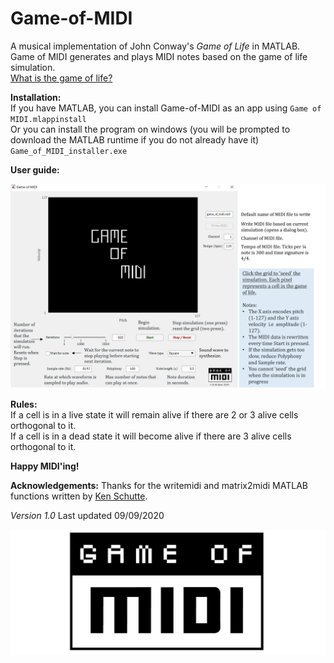 # Game-of-MIDI
A musical implementation of John Conway's *Game of Life* in MATLAB.<br>
Game of MIDI generates and plays MIDI notes based on the game of life simulation.<br>
[What is the game of life?](https://www.youtube.com/watch?v=R9Plq-D1gEk)

**Installation:**
<br>
If you have MATLAB, you can install Game-of-MIDI as an app using 
`Game of MIDI.mlappinstall` <br>
Or you can install the program on windows (you will be prompted to download the MATLAB runtime if you do not already have it) 
`Game_of_MIDI_installer.exe`

**User guide:**

<img src="https://github.com/Kzra/Game-of-MIDI/blob/master/user_guide.png" alt="User guide" width="850"/>

**Rules:** 
<br>
If a cell is in a live state it will remain alive if there are 2 or 3 alive cells orthogonal to it.<br>
If a cell is in a dead state it will become alive if there are 3 alive cells orthogonal to it. 
<br>


**Happy MIDI'ing!**

**Acknowledgements:**
Thanks for the writemidi and matrix2midi MATLAB functions written by [Ken Schutte](https://kenschutte.com/midi#Writing%20MIDI).

*Version 1.0* Last updated 09/09/2020

<img src="https://github.com/Kzra/Game-of-MIDI/blob/master/Game_of_midi.png" alt="Game_of_MIDI" width="650"/>
